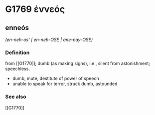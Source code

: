 # G1769 ἐννεός

## enneós

_(en-neh-os' | en-neh-OSE | ane-nay-OSE)_

### Definition

from [[G1770]]; dumb (as making signs), i.e., silent from astonishment; speechless.

- dumb, mute, destitute of power of speech
- unable to speak for terror, struck dumb, astounded

### See also

[[G1770]]

